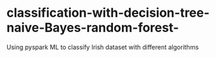 # classification-with-decision-tree-naive-Bayes-random-forest-
Using pyspark ML to classify Irish dataset with different algorithms 
